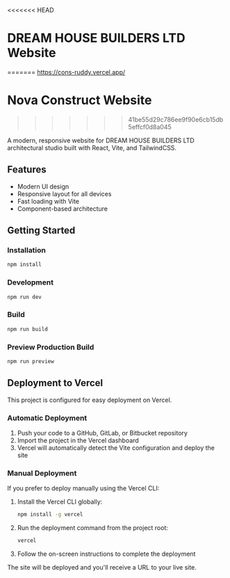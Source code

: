 <<<<<<< HEAD
# DREAM HOUSE BUILDERS LTD Website
=======
https://cons-ruddy.vercel.app/
# Nova Construct Website
>>>>>>> 41be55d29c786ee9f90e6cb15db5effcf0d8a045

A modern, responsive website for DREAM HOUSE BUILDERS LTD architectural studio built with React, Vite, and TailwindCSS.

## Features

- Modern UI design
- Responsive layout for all devices
- Fast loading with Vite
- Component-based architecture

## Getting Started

### Installation

```bash
npm install
```

### Development

```bash
npm run dev
```

### Build

```bash
npm run build
```

### Preview Production Build

```bash
npm run preview
```

## Deployment to Vercel

This project is configured for easy deployment on Vercel.

### Automatic Deployment

1. Push your code to a GitHub, GitLab, or Bitbucket repository
2. Import the project in the Vercel dashboard
3. Vercel will automatically detect the Vite configuration and deploy the site

### Manual Deployment

If you prefer to deploy manually using the Vercel CLI:

1. Install the Vercel CLI globally:
   ```bash
   npm install -g vercel
   ```

2. Run the deployment command from the project root:
   ```bash
   vercel
   ```

3. Follow the on-screen instructions to complete the deployment

The site will be deployed and you'll receive a URL to your live site. 
